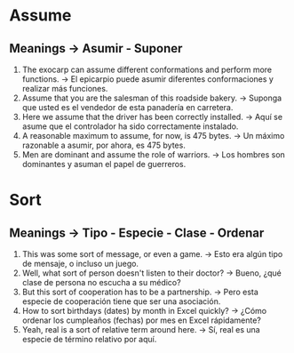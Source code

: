 # Assume  

## Meanings -> Asumir - Suponer  

1. The exocarp can assume different conformations and perform more functions. -> El epicarpio puede asumir diferentes conformaciones y realizar más funciones.
2. Assume that you are the salesman of this roadside bakery. -> Suponga que usted es el vendedor de esta panadería en carretera.
3. Here we assume that the driver has been correctly installed. -> Aquí se asume que el controlador ha sido correctamente instalado.
4. A reasonable maximum to assume, for now, is 475 bytes. -> Un máximo razonable a asumir, por ahora, es 475 bytes.
5. Men are dominant and assume the role of warriors. -> Los hombres son dominantes y asuman el papel de guerreros.

# Sort  

## Meanings -> Tipo - Especie - Clase - Ordenar  

1. This was some sort of message, or even a game. -> Esto era algún tipo de mensaje, o incluso un juego.
2. Well, what sort of person doesn't listen to their doctor? -> Bueno, ¿qué clase de persona no escucha a su médico?
3. But this sort of cooperation has to be a partnership. -> Pero esta especie de cooperación tiene que ser una asociación.
4. How to sort birthdays (dates) by month in Excel quickly? -> ¿Cómo ordenar los cumpleaños (fechas) por mes en Excel rápidamente?
5.  Yeah, real is a sort of relative term around here. -> Sí, real es una especie de término relativo por aquí.
